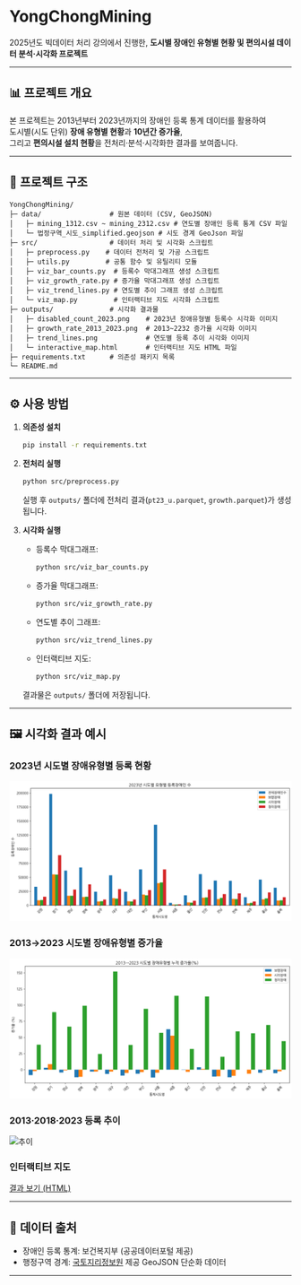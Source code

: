 
# YongChongMining

2025년도 빅데이터 처리 강의에서 진행한, **도시별 장애인 유형별 현황 및 편의시설 데이터 분석·시각화 프로젝트**

---

## 📊 프로젝트 개요
본 프로젝트는 2013년부터 2023년까지의 장애인 등록 통계 데이터를 활용하여  
도시별(시도 단위) **장애 유형별 현황**과 **10년간 증가율**,  
그리고 **편의시설 설치 현황**을 전처리·분석·시각화한 결과를 보여줍니다.

---

## 📂 프로젝트 구조
```
YongChongMining/
├─ data/                 # 원본 데이터 (CSV, GeoJSON)
│   ├─ mining_1312.csv ~ mining_2312.csv # 연도별 장애인 등록 통계 CSV 파일
│   └─ 법정구역_시도_simplified.geojson # 시도 경계 GeoJson 파일
├─ src/                  # 데이터 처리 및 시각화 스크립트
│   ├─ preprocess.py    # 데이터 전처리 및 가공 스크립트
│   ├─ utils.py         # 공통 함수 및 유틸리티 모듈
│   ├─ viz_bar_counts.py  # 등록수 막대그래프 생성 스크립트
│   ├─ viz_growth_rate.py # 증가율 막대그래프 생성 스크립트
│   ├─ viz_trend_lines.py # 연도별 추이 그래프 생성 스크립트
│   └─ viz_map.py         # 인터랙티브 지도 시각화 스크립트
├─ outputs/              # 시각화 결과물
│   ├─ disabled_count_2023.png    # 2023년 장애유형별 등록수 시각화 이미지
│   ├─ growth_rate_2013_2023.png  # 2013~2232 증가율 시각화 이미지
│   ├─ trend_lines.png            # 연도별 등록 추이 시각화 이미지
│   └─ interactive_map.html       # 인터랙티브 지도 HTML 파일
├─ requirements.txt      # 의존성 패키지 목록
└─ README.md
```

---

## ⚙️ 사용 방법

1. **의존성 설치**
   ```bash
   pip install -r requirements.txt
   ```

2. **전처리 실행**
   ```bash
   python src/preprocess.py
   ```

   실행 후 `outputs/` 폴더에 전처리 결과(`pt23_u.parquet`, `growth.parquet`)가 생성됩니다.

3. **시각화 실행**
   - 등록수 막대그래프:
     ```bash
     python src/viz_bar_counts.py
     ```
   - 증가율 막대그래프:
     ```bash
     python src/viz_growth_rate.py
     ```
   - 연도별 추이 그래프:
     ```bash
     python src/viz_trend_lines.py
     ```
   - 인터랙티브 지도:
     ```bash
     python src/viz_map.py
     ```

   결과물은 `outputs/` 폴더에 저장됩니다.

---

## 🖼️ 시각화 결과 예시

### 2023년 시도별 장애유형별 등록 현황
![등록장애인 수](outputs/disabled_count_2023.png)

### 2013→2023 시도별 장애유형별 증가율
![증가율](outputs/growth_2013_2023.png)

### 2013·2018·2023 등록 추이
![추이](outputs/trend_2013_03.png)

### 인터랙티브 지도
[결과 보기 (HTML)](outputs/interactive_map.html)

---

## 📑 데이터 출처
- 장애인 등록 통계: 보건복지부 (공공데이터포털 제공)
- 행정구역 경계: [국토지리정보원](http://www.ngii.go.kr) 제공 GeoJSON 단순화 데이터

---
